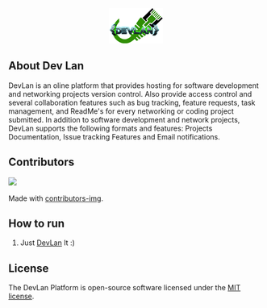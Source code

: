 <p align="center"><img src="https://github.com/MartMbithi/DevLan/blob/master/logo.png"></p>
<!--
<p align="center">
<a href="https://travis-ci.org/laravel/framework"><img src="https://travis-ci.org/laravel/framework.svg" alt="Build Status"></a>
<a href="https://packagist.org/packages/laravel/framework"><img src="https://poser.pugx.org/laravel/framework/d/total.svg" alt="Total Downloads"></a>
<a href="https://packagist.org/packages/laravel/framework"><img src="https://poser.pugx.org/laravel/framework/v/stable.svg" alt="Latest Stable Version"></a>
<a href="https://packagist.org/packages/laravel/framework"><img src="https://poser.pugx.org/laravel/framework/license.svg" alt="License"></a>
</p>-->

## About Dev Lan
DevLan is an oline platform that provides hosting for software development  and networking projects version control. Also provide access control and several collaboration features such as bug tracking, feature requests, task management, and ReadMe's for every networking or coding project submitted. In addition to software development and network projects, DevLan supports the following formats and features: Projects Documentation, Issue tracking Features and Email notifications.



## Contributors
<a href="https://github.com/MartMbithi/DevLan/graphs/contributors">
  <img src="https://contributors-img.web.app/image?repo=MartMbithi/DevLan" />
</a>

Made with [contributors-img](https://contributors-img.web.app).

## How to run
1. Just <a href="https://devlan.martdev.info/">DevLan</a> It :)

## License


The DevLan Platform is open-source software licensed under the [MIT license](https://opensource.org/licenses/MIT).

